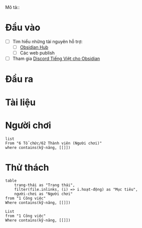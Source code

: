 Mô tả::
# Đầu vào
- [ ] Tìm hiểu những tài nguyên hỗ trợ: 
	- [ ] [Obsidian Hub](https://publish.obsidian.md/hub/00+-+Start+here "00 - Start here - Obsidian Hub - Obsidian Publish")
	- [ ] Các web publish
- [ ] Tham gia [Discord Tiếng Việt cho Obsidian](https://discord.gg/obsidianmd)
# Đầu ra
# Tài liệu

# Người chơi
```dataview
list
From "6 Tổ chức/62 Thành viên (Người chơi)" 
where contains(kỹ-năng, [[]])
```

# Thử thách
```dataview
table 
	trạng-thái as "Trạng thái", 
	filter(file.inlinks, (i) => i.hoạt-động) as "Mục tiêu",
	người-chơi as "Người chơi"
from "1 Công việc"
Where contains(kỹ-năng, [[]])
```
```dataview 
List
from "1 Công việc"
Where contains(kỹ-năng, [[]])
```
